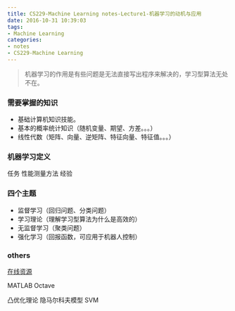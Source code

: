 ```yaml
---
title: CS229-Machine Learning notes-Lecture1-机器学习的动机与应用
date: 2016-10-31 10:39:03
tags:
- Machine Learning
categories: 
- notes
- CS229-Machine Learning
---
```


> 机器学习的作用是有些问题是无法直接写出程序来解决的，学习型算法无处不在。

<!--more-->

### 需要掌握的知识

* 基础计算机知识技能。
* 基本的概率统计知识（随机变量、期望、方差。。。）
* 线性代数（矩阵、向量、逆矩阵、特征向量、特征值。。。）

### 机器学习定义

任务 性能测量方法 经验

### 四个主题

* 监督学习（回归问题、分类问题）
* 学习理论（理解学习型算法为什么是高效的）
* 无监督学习（聚类问题）
* 强化学习（回报函数，可应用于机器人控制）

### others

[在线资源](http://cs229.stanford.edu)

MATLAB Octave

凸优化理论 隐马尔科夫模型 SVM